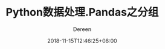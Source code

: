 ---
title: "Python数据处理.Pandas之分组"
date: 2018-11-15T12:46:25+08:00
lastmod: 2018-11-15T12:46:25+08:00
draft: false
tags: [Python, 数据处理]
categories: [Python 数据处理]
author: "Dereen"
comment: true
toc: true
autoCollapseToc: false
---